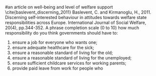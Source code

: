 #an article on well-being and level of welfare support 
\cite{baslevent_discerning_2011}
Baslevent, C. and Kirmanoglu, H., 2011. Discerning self‐interested behaviour in attitudes towards welfare state responsibilities across Europe. International Journal of Social Welfare, 20(4), pp.344-352.
A phrase completion scale (0 to 10)
 how much responsibility do you think governments should have to:
 1. ensure a job for everyone who wants one; 
 2. ensure adequate healthcare for the sick;
 3.  ensure a reasonable standard of living for the old; 
 4.  ensure a reasonable standard of living for the unemployed;
 5.  ensure sufficient childcare services for working parents; 
 6.  provide paid leave from work for people who
